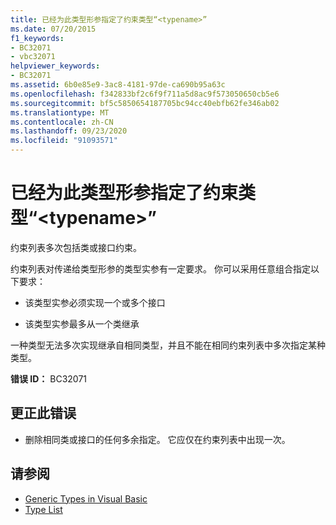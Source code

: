 ```yaml
---
title: 已经为此类型形参指定了约束类型“<typename>”
ms.date: 07/20/2015
f1_keywords:
- BC32071
- vbc32071
helpviewer_keywords:
- BC32071
ms.assetid: 6b0e85e9-3ac8-4181-97de-ca690b95a63c
ms.openlocfilehash: f342833bf2c6f9f711a5d8ac9f573050650cb5e6
ms.sourcegitcommit: bf5c5850654187705bc94cc40ebfb62fe346ab02
ms.translationtype: MT
ms.contentlocale: zh-CN
ms.lasthandoff: 09/23/2020
ms.locfileid: "91093571"
---
```

# <a name="constraint-type-typename-already-specified-for-this-type-parameter"></a>已经为此类型形参指定了约束类型“\<typename>”

约束列表多次包括类或接口约束。  
  
 约束列表对传递给类型形参的类型实参有一定要求。 你可以采用任意组合指定以下要求：  
  
- 该类型实参必须实现一个或多个接口  
  
- 该类型实参最多从一个类继承  
  
 一种类型无法多次实现继承自相同类型，并且不能在相同约束列表中多次指定某种类型。  
  
 **错误 ID：** BC32071  
  
## <a name="to-correct-this-error"></a>更正此错误  
  
- 删除相同类或接口的任何多余指定。 它应仅在约束列表中出现一次。  
  
## <a name="see-also"></a>请参阅

- [Generic Types in Visual Basic](../programming-guide/language-features/data-types/generic-types.md)
- [Type List](../language-reference/statements/type-list.md)
